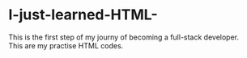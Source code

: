 # I-just-learned-HTML-
This is the first step of my journy of becoming a full-stack developer.
<br>
This are my practise HTML codes.

